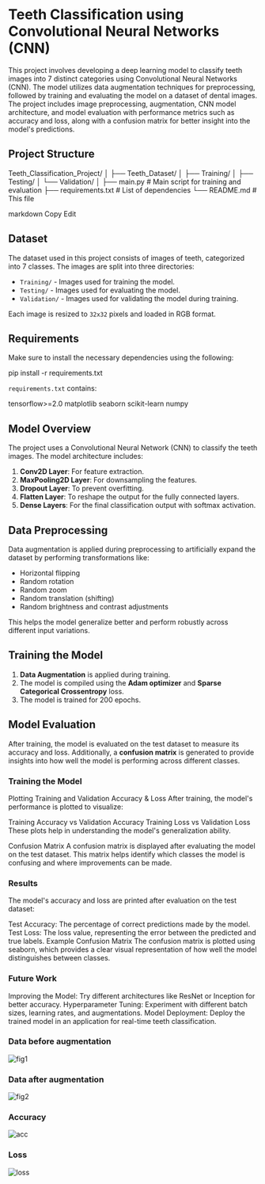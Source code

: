 # Teeth Classification using Convolutional Neural Networks (CNN)

This project involves developing a deep learning model to classify teeth images into 7 distinct categories using Convolutional Neural Networks (CNN). The model utilizes data augmentation techniques for preprocessing, followed by training and evaluating the model on a dataset of dental images. The project includes image preprocessing, augmentation, CNN model architecture, and model evaluation with performance metrics such as accuracy and loss, along with a confusion matrix for better insight into the model's predictions.

## Project Structure

Teeth_Classification_Project/ │ ├── Teeth_Dataset/ │ ├── Training/ │ ├── Testing/ │ └── Validation/ │ ├── main.py # Main script for training and evaluation ├── requirements.txt # List of dependencies └── README.md # This file

markdown
Copy
Edit

## Dataset

The dataset used in this project consists of images of teeth, categorized into 7 classes. The images are split into three directories:

- `Training/` - Images used for training the model.
- `Testing/` - Images used for evaluating the model.
- `Validation/` - Images used for validating the model during training.

Each image is resized to `32x32` pixels and loaded in RGB format.

## Requirements

Make sure to install the necessary dependencies using the following:

pip install -r requirements.txt

`requirements.txt` contains:

tensorflow>=2.0 matplotlib seaborn scikit-learn numpy


## Model Overview

The project uses a Convolutional Neural Network (CNN) to classify the teeth images. The model architecture includes:

1. **Conv2D Layer**: For feature extraction.
2. **MaxPooling2D Layer**: For downsampling the features.
3. **Dropout Layer**: To prevent overfitting.
4. **Flatten Layer**: To reshape the output for the fully connected layers.
5. **Dense Layers**: For the final classification output with softmax activation.

## Data Preprocessing

Data augmentation is applied during preprocessing to artificially expand the dataset by performing transformations like:

- Horizontal flipping
- Random rotation
- Random zoom
- Random translation (shifting)
- Random brightness and contrast adjustments

This helps the model generalize better and perform robustly across different input variations.

## Training the Model

1. **Data Augmentation** is applied during training.
2. The model is compiled using the **Adam optimizer** and **Sparse Categorical Crossentropy** loss.
3. The model is trained for 200 epochs.

## Model Evaluation

After training, the model is evaluated on the test dataset to measure its accuracy and loss. Additionally, a **confusion matrix** is generated to provide insights into how well the model is performing across different classes.


### Training the Model

Plotting Training and Validation Accuracy & Loss
After training, the model's performance is plotted to visualize:

Training Accuracy vs Validation Accuracy
Training Loss vs Validation Loss
These plots help in understanding the model's generalization ability.

Confusion Matrix
A confusion matrix is displayed after evaluating the model on the test dataset. This matrix helps identify which classes the model is confusing and where improvements can be made.

### Results
The model's accuracy and loss are printed after evaluation on the test dataset:

Test Accuracy: The percentage of correct predictions made by the model.
Test Loss: The loss value, representing the error between the predicted and true labels.
Example Confusion Matrix
The confusion matrix is plotted using seaborn, which provides a clear visual representation of how well the model distinguishes between classes.

### Future Work
Improving the Model: Try different architectures like ResNet or Inception for better accuracy.
Hyperparameter Tuning: Experiment with different batch sizes, learning rates, and augmentations.
Model Deployment: Deploy the trained model in an application for real-time teeth classification.

### Data before augmentation
![fig1](https://github.com/user-attachments/assets/481c4d3e-0c58-4b5c-acf1-bd10f0f7841d)

### Data after augmentation
![fig2](https://github.com/user-attachments/assets/3d5d1bfc-8d65-42f9-94ac-a7dac465a1bf)

### Accuracy
![acc](https://github.com/user-attachments/assets/bd629bfa-2fc7-44d1-a959-48294c2c8a39)


### Loss
![loss](https://github.com/user-attachments/assets/ab5ca292-ab7d-414f-81fb-c0879920f849)

